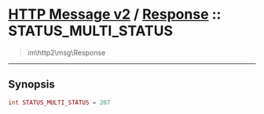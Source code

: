 # [HTTP Message v2](http2.md) / [Response](http2-Response.md) :: STATUS_MULTI_STATUS
 > im\http2\msg\Response
____

## Synopsis
```php
int STATUS_MULTI_STATUS = 207
```
